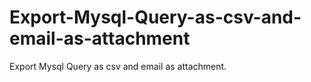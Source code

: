 # Export-Mysql-Query-as-csv-and-email-as-attachment
Export Mysql Query as csv and email as attachment.
